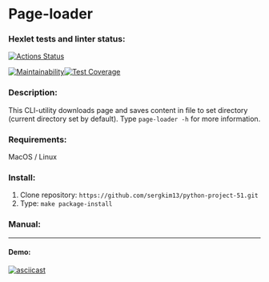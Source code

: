 # Page-loader

### Hexlet tests and linter status:
[![Actions Status](https://github.com/sergkim13/python-project-51/workflows/hexlet-check/badge.svg)](https://github.com/sergkim13/python-project-51/actions)

[![Maintainability](https://api.codeclimate.com/v1/badges/34ea672a4475e13bb4a8/maintainability)](https://codeclimate.com/github/sergkim13/python-project-51/maintainability)[![Test Coverage](https://api.codeclimate.com/v1/badges/34ea672a4475e13bb4a8/test_coverage)](https://codeclimate.com/github/sergkim13/python-project-51/test_coverage)

### Description:
This CLI-utility downloads page and saves content in file to set directory (current directory set by default). Type `page-loader -h` for more information.

### Requirements:
MacOS / Linux

### Install:
1. Clone repository: `https://github.com/sergkim13/python-project-51.git`
2. Type: `make package-install`

### Manual:

______________

#### Demo:
[![asciicast](https://asciinema.org/a/qVduBI1uU6mRdpMx2VUzw0J99.svg)](https://asciinema.org/a/qVduBI1uU6mRdpMx2VUzw0J99)
